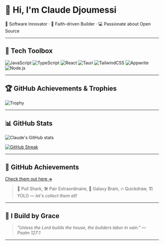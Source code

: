 # 👋 Hi, I'm Claude Djoumessi

🚀 Software Innovator · 🎯 Faith-driven Builder · 💻 Passionate about Open Source

---

## 🧰 Tech Toolbox  
![JavaScript](https://img.shields.io/badge/-JavaScript-F7DF1E?logo=javascript&logoColor=000)
![TypeScript](https://img.shields.io/badge/-TypeScript-3178C6?logo=typescript&logoColor=fff)
![React](https://img.shields.io/badge/-React-61DAFB?logo=react&logoColor=000)
![Tauri](https://img.shields.io/badge/-Tauri-FFC131?logo=tauri&logoColor=000)
![TailwindCSS](https://img.shields.io/badge/-TailwindCSS-38B2AC?logo=tailwind-css&logoColor=fff)
![Appwrite](https://img.shields.io/badge/-Appwrite-F02E65?logo=appwrite&logoColor=fff)
![Node.js](https://img.shields.io/badge/-Node.js-339933?logo=node.js&logoColor=fff)

---

## 🏆 GitHub Achievements & Trophies

![Trophy](https://github-profile-trophy.vercel.app/?username=claudedjoumessi&theme=algolia&no-bg=true&no-frame=true&column=7)

---

## 📊 GitHub Stats

![Claude's GitHub stats](https://github-readme-stats.vercel.app/api?username=claudedjoumessi&show_icons=true&theme=dark)

[![GitHub Streak](https://streak-stats.demolab.com?user=claudedjoumessi&theme=dark)](https://git.io/streak-stats)

---

## 🧠 GitHub Achievements

[Check them out here ➜](https://github.com/users/claudedjoumessi/achievements)

> 🦈 Pull Shark, 🛠️ Pair Extraordinaire, 🧪 Galaxy Brain, 🔥 Quickdraw, 🏗️ YOLO — _let's collect them all!_

---

## 🙏 I Build by Grace

> _"Unless the Lord builds the house, the builders labor in vain." — Psalm 127:1_

---
